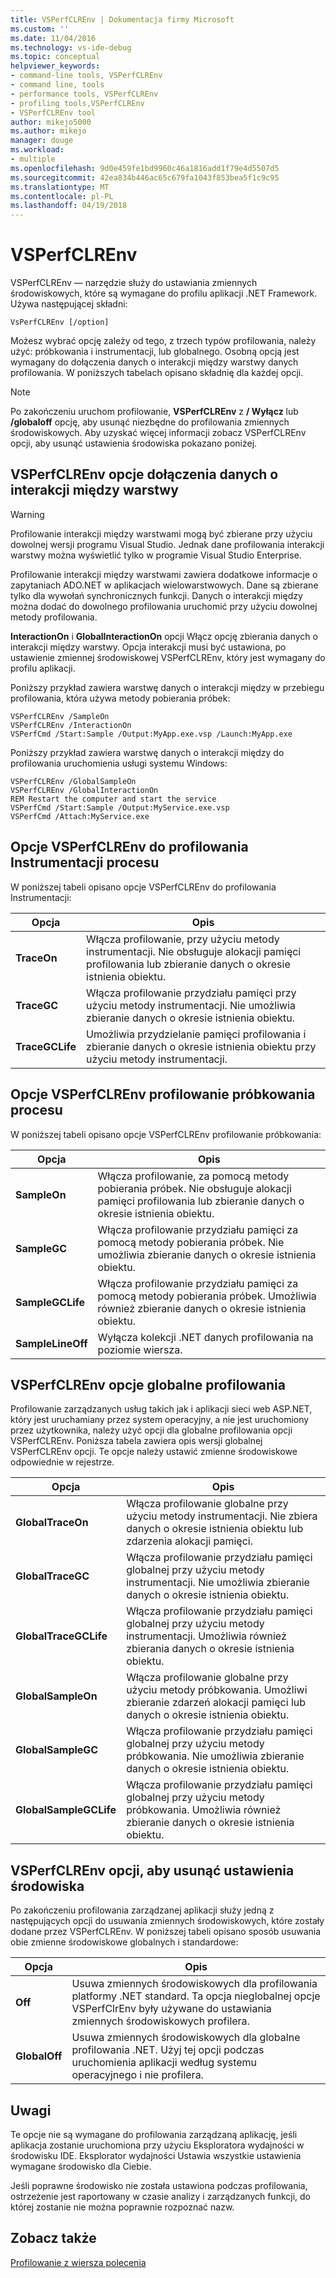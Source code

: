 ```yaml
---
title: VSPerfCLREnv | Dokumentacja firmy Microsoft
ms.custom: ''
ms.date: 11/04/2016
ms.technology: vs-ide-debug
ms.topic: conceptual
helpviewer_keywords:
- command-line tools, VSPerfCLREnv
- command line, tools
- performance tools, VSPerfCLREnv
- profiling tools,VSPerfCLREnv
- VSPerfCLREnv tool
author: mikejo5000
ms.author: mikejo
manager: douge
ms.workload:
- multiple
ms.openlocfilehash: 9d0e459fe1bd9960c46a1816add1f79e4d5507d5
ms.sourcegitcommit: 42ea834b446ac65c679fa1043f853bea5f1c9c95
ms.translationtype: MT
ms.contentlocale: pl-PL
ms.lasthandoff: 04/19/2018
---
```

# <a name="vsperfclrenv"></a>VSPerfCLREnv

VSPerfCLREnv — narzędzie służy do ustawiania zmiennych środowiskowych, które są wymagane do profilu aplikacji .NET Framework. Używa następującej składni:

```
VsPerfCLREnv [/option]
```

Możesz wybrać opcję zależy od tego, z trzech typów profilowania, należy użyć: próbkowania i instrumentacji, lub globalnego. Osobną opcją jest wymagany do dołączenia danych o interakcji między warstwy danych profilowania. W poniższych tabelach opisano składnię dla każdej opcji.

> [!NOTE]
> Po zakończeniu uruchom profilowanie, **VSPerfCLREnv** z **/ Wyłącz** lub **/globaloff** opcję, aby usunąć niezbędne do profilowania zmiennych środowiskowych. Aby uzyskać więcej informacji zobacz VSPerfCLREnv opcji, aby usunąć ustawienia środowiska pokazano poniżej.

## <a name="vsperfclrenv-options-for-including-tier-interaction-data"></a>VSPerfCLREnv opcje dołączenia danych o interakcji między warstwy

> [!WARNING]
> Profilowanie interakcji między warstwami mogą być zbierane przy użyciu dowolnej wersji programu Visual Studio. Jednak dane profilowania interakcji warstwy można wyświetlić tylko w programie Visual Studio Enterprise.

Profilowanie interakcji między warstwami zawiera dodatkowe informacje o zapytaniach ADO.NET w aplikacjach wielowarstwowych. Dane są zbierane tylko dla wywołań synchronicznych funkcji. Danych o interakcji między można dodać do dowolnego profilowania uruchomić przy użyciu dowolnej metody profilowania.

**InteractionOn** i **GlobalInteractionOn** opcji Włącz opcję zbierania danych o interakcji między warstwy. Opcja interakcji musi być ustawiona, po ustawienie zmiennej środowiskowej VSPerfCLREnv, który jest wymagany do profilu aplikacji.

Poniższy przykład zawiera warstwę danych o interakcji między w przebiegu profilowania, która używa metody pobierania próbek:

```
VSPerfCLREnv /SampleOn
VSPerfCLREnv /InteractionOn
VSPerfCmd /Start:Sample /Output:MyApp.exe.vsp /Launch:MyApp.exe
```

Poniższy przykład zawiera warstwę danych o interakcji między do profilowania uruchomienia usługi systemu Windows:

```
VSPerfCLREnv /GlobalSampleOn
VSPerfCLREnv /GlobalInteractionOn
REM Restart the computer and start the service
VSPerfCmd /Start:Sample /Output:MyService.exe.vsp 
VSPerfCmd /Attach:MyService.exe
```

## <a name="vsperfclrenv-options-for-process-instrumentation-profiling"></a>Opcje VSPerfCLREnv do profilowania Instrumentacji procesu

W poniższej tabeli opisano opcje VSPerfCLREnv do profilowania Instrumentacji:

|Opcja|Opis|
|------------|-----------------|
|**TraceOn**|Włącza profilowanie, przy użyciu metody instrumentacji. Nie obsługuje alokacji pamięci profilowania lub zbieranie danych o okresie istnienia obiektu.|
|**TraceGC**|Włącza profilowanie przydziału pamięci przy użyciu metody instrumentacji. Nie umożliwia zbieranie danych o okresie istnienia obiektu.|
|**TraceGCLife**|Umożliwia przydzielanie pamięci profilowania i zbieranie danych o okresie istnienia obiektu przy użyciu metody instrumentacji.|

## <a name="vsperfclrenv-options-for-process-sampling-profiling"></a>Opcje VSPerfCLREnv profilowanie próbkowania procesu

W poniższej tabeli opisano opcje VSPerfCLREnv profilowanie próbkowania:

|Opcja|Opis|
|------------|-----------------|
|**SampleOn**|Włącza profilowanie, za pomocą metody pobierania próbek. Nie obsługuje alokacji pamięci profilowania lub zbieranie danych o okresie istnienia obiektu.|
|**SampleGC**|Włącza profilowanie przydziału pamięci za pomocą metody pobierania próbek. Nie umożliwia zbieranie danych o okresie istnienia obiektu.|
|**SampleGCLife**|Włącza profilowanie przydziału pamięci za pomocą metody pobierania próbek. Umożliwia również zbieranie danych o okresie istnienia obiektu.|
|**SampleLineOff**|Wyłącza kolekcji .NET danych profilowania na poziomie wiersza.|

## <a name="vsperfclrenv-options-for-global-profiling"></a>VSPerfCLREnv opcje globalne profilowania

Profilowanie zarządzanych usług takich jak i aplikacji sieci web ASP.NET, który jest uruchamiany przez system operacyjny, a nie jest uruchomiony przez użytkownika, należy użyć opcji dla globalne profilowania opcji VSPerfCLREnv. Poniższa tabela zawiera opis wersji globalnej VSPerfCLREnv opcji. Te opcje należy ustawić zmienne środowiskowe odpowiednie w rejestrze.

|Opcja|Opis|
|------------|-----------------|
|**GlobalTraceOn**|Włącza profilowanie globalne przy użyciu metody instrumentacji. Nie zbiera danych o okresie istnienia obiektu lub zdarzenia alokacji pamięci.|
|**GlobalTraceGC**|Włącza profilowanie przydziału pamięci globalnej przy użyciu metody instrumentacji. Nie umożliwia zbieranie danych o okresie istnienia obiektu.|
|**GlobalTraceGCLife**|Włącza profilowanie przydziału pamięci globalnej przy użyciu metody instrumentacji. Umożliwia również zbierania danych o okresie istnienia obiektu.|
|**GlobalSampleOn**|Włącza profilowanie globalne przy użyciu metody próbkowania. Umożliwi zbieranie zdarzeń alokacji pamięci lub danych o okresie istnienia obiektu.|
|**GlobalSampleGC**|Włącza profilowanie przydziału pamięci globalnej przy użyciu metody próbkowania. Nie umożliwia zbieranie danych o okresie istnienia obiektu.|
|**GlobalSampleGCLife**|Włącza profilowanie przydziału pamięci globalnej przy użyciu metody próbkowania. Umożliwia również zbieranie danych o okresie istnienia obiektu.|

## <a name="vsperfclrenv-options-to-delete-environment-settings"></a>VSPerfCLREnv opcji, aby usunąć ustawienia środowiska

 Po zakończeniu profilowania zarządzanej aplikacji służy jedną z następujących opcji do usuwania zmiennych środowiskowych, które zostały dodane przez VSPerfCLREnv. W poniższej tabeli opisano sposób usuwania obie zmienne środowiskowe globalnych i standardowe:

|Opcja|Opis|
|------------|-----------------|
|**Off**|Usuwa zmiennych środowiskowych dla profilowania platformy .NET standard. Ta opcja nieglobalnej opcje VSPerfClrEnv były używane do ustawiania zmiennych środowiskowych profilera.|
|**GlobalOff**|Usuwa zmiennych środowiskowych dla globalne profilowania .NET. Użyj tej opcji podczas uruchomienia aplikacji według systemu operacyjnego i nie profilera.|

## <a name="remarks"></a>Uwagi

Te opcje nie są wymagane do profilowania zarządzaną aplikację, jeśli aplikacja zostanie uruchomiona przy użyciu Eksploratora wydajności w środowisku IDE. Eksplorator wydajności Ustawia wszystkie ustawienia wymagane środowisko dla Ciebie.

Jeśli poprawne środowisko nie została ustawiona podczas profilowania, ostrzeżenie jest raportowany w czasie analizy i zarządzanych funkcji, do której zostanie nie można poprawnie rozpoznać nazw.

## <a name="see-also"></a>Zobacz także

[Profilowanie z wiersza polecenia](../profiling/using-the-profiling-tools-from-the-command-line.md)